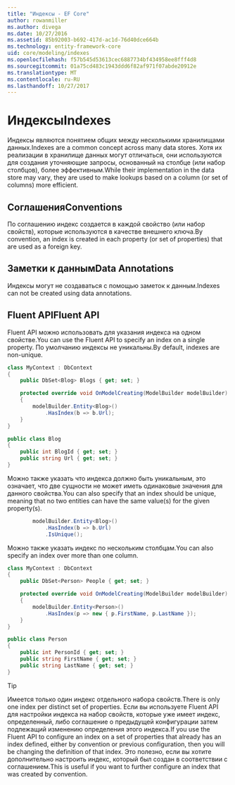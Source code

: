 ```yaml
---
title: "Индексы - EF Core"
author: rowanmiller
ms.author: divega
ms.date: 10/27/2016
ms.assetid: 85b92003-b692-417d-ac1d-76d40dce664b
ms.technology: entity-framework-core
uid: core/modeling/indexes
ms.openlocfilehash: f57b545d53613cec6887734bf434958ee8fff4d8
ms.sourcegitcommit: 01a75cd483c1943ddd6f82af971f07abde20912e
ms.translationtype: MT
ms.contentlocale: ru-RU
ms.lasthandoff: 10/27/2017
---
```

# <a name="indexes"></a><span data-ttu-id="74c5c-102">Индексы</span><span class="sxs-lookup"><span data-stu-id="74c5c-102">Indexes</span></span>

<span data-ttu-id="74c5c-103">Индексы являются понятием общих между несколькими хранилищами данных.</span><span class="sxs-lookup"><span data-stu-id="74c5c-103">Indexes are a common concept across many data stores.</span></span> <span data-ttu-id="74c5c-104">Хотя их реализации в хранилище данных могут отличаться, они используются для создания уточняющие запросы, основанный на столбце (или набор столбцов), более эффективным.</span><span class="sxs-lookup"><span data-stu-id="74c5c-104">While their implementation in the data store may vary, they are used to make lookups based on a column (or set of columns) more efficient.</span></span>

## <a name="conventions"></a><span data-ttu-id="74c5c-105">Соглашения</span><span class="sxs-lookup"><span data-stu-id="74c5c-105">Conventions</span></span>

<span data-ttu-id="74c5c-106">По соглашению индекс создается в каждой свойство (или набор свойств), которые используются в качестве внешнего ключа.</span><span class="sxs-lookup"><span data-stu-id="74c5c-106">By convention, an index is created in each property (or set of properties) that are used as a foreign key.</span></span>

## <a name="data-annotations"></a><span data-ttu-id="74c5c-107">Заметки к данным</span><span class="sxs-lookup"><span data-stu-id="74c5c-107">Data Annotations</span></span>

<span data-ttu-id="74c5c-108">Индексы могут не создаваться с помощью заметок к данным.</span><span class="sxs-lookup"><span data-stu-id="74c5c-108">Indexes can not be created using data annotations.</span></span>

## <a name="fluent-api"></a><span data-ttu-id="74c5c-109">Fluent API</span><span class="sxs-lookup"><span data-stu-id="74c5c-109">Fluent API</span></span>

<span data-ttu-id="74c5c-110">Fluent API можно использовать для указания индекса на одном свойстве.</span><span class="sxs-lookup"><span data-stu-id="74c5c-110">You can use the Fluent API to specify an index on a single property.</span></span> <span data-ttu-id="74c5c-111">По умолчанию индексы не уникальны.</span><span class="sxs-lookup"><span data-stu-id="74c5c-111">By default, indexes are non-unique.</span></span>

<!-- [!code-csharp[Main](samples/core/Modeling/FluentAPI/Samples/Index.cs?highlight=7,8)] -->
``` csharp
class MyContext : DbContext
{
    public DbSet<Blog> Blogs { get; set; }

    protected override void OnModelCreating(ModelBuilder modelBuilder)
    {
        modelBuilder.Entity<Blog>()
            .HasIndex(b => b.Url);
    }
}

public class Blog
{
    public int BlogId { get; set; }
    public string Url { get; set; }
}
```

<span data-ttu-id="74c5c-112">Можно также указать что индекса должно быть уникальным, это означает, что две сущности не может иметь одинаковые значения для данного свойства.</span><span class="sxs-lookup"><span data-stu-id="74c5c-112">You can also specify that an index should be unique, meaning that no two entities can have the same value(s) for the given property(s).</span></span>

<!-- [!code-csharp[Main](samples/core/Modeling/FluentAPI/Samples/IndexUnique.cs?highlight=3)] -->
``` csharp
        modelBuilder.Entity<Blog>()
            .HasIndex(b => b.Url)
            .IsUnique();
```

<span data-ttu-id="74c5c-113">Можно также указать индекс по нескольким столбцам.</span><span class="sxs-lookup"><span data-stu-id="74c5c-113">You can also specify an index over more than one column.</span></span>

<!-- [!code-csharp[Main](samples/core/Modeling/FluentAPI/Samples/IndexComposite.cs?highlight=7,8)] -->
``` csharp
class MyContext : DbContext
{
    public DbSet<Person> People { get; set; }

    protected override void OnModelCreating(ModelBuilder modelBuilder)
    {
        modelBuilder.Entity<Person>()
            .HasIndex(p => new { p.FirstName, p.LastName });
    }
}

public class Person
{
    public int PersonId { get; set; }
    public string FirstName { get; set; }
    public string LastName { get; set; }
}
```

> [!TIP]  
> <span data-ttu-id="74c5c-114">Имеется только один индекс отдельного набора свойств.</span><span class="sxs-lookup"><span data-stu-id="74c5c-114">There is only one index per distinct set of properties.</span></span> <span data-ttu-id="74c5c-115">Если вы используете Fluent API для настройки индекса на набор свойств, которые уже имеет индекс, определенный, либо соглашение о предыдущей конфигурации затем подлежащий изменению определения этого индекса.</span><span class="sxs-lookup"><span data-stu-id="74c5c-115">If you use the Fluent API to configure an index on a set of properties that already has an index defined, either by convention or previous configuration, then you will be changing the definition of that index.</span></span> <span data-ttu-id="74c5c-116">Это полезно, если вы хотите дополнительно настроить индекс, который был создан в соответствии с соглашением.</span><span class="sxs-lookup"><span data-stu-id="74c5c-116">This is useful if you want to further configure an index that was created by convention.</span></span>
